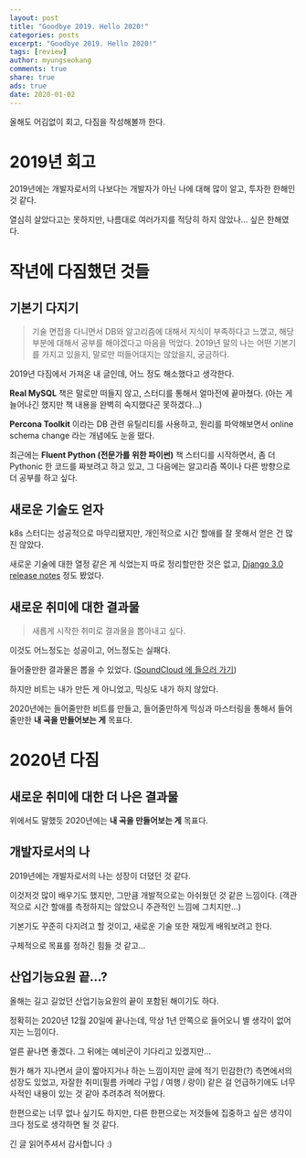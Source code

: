 ```yaml
---
layout: post
title: "Goodbye 2019. Hello 2020!"
categories: posts
excerpt: "Goodbye 2019. Hello 2020!"
tags: [review]
author: myungseokang
comments: true
share: true
ads: true
date: 2020-01-02
---
```


올해도 어김없이 회고, 다짐을 작성해볼까 한다.

# 2019년 회고

2019년에는 개발자로서의 나보다는 개발자가 아닌 나에 대해 많이 알고, 투자한 한해인 것 같다.

열심히 살았다고는 못하지만, 나름대로 여러가지를 적당히 하지 않았나... 싶은 한해였다.

# 작년에 다짐했던 것들

## 기본기 다지기

> 기술 면접을 다니면서 DB와 알고리즘에 대해서 지식이 부족하다고 느꼈고, 해당 부분에 대해서 공부를 해야겠다고 마음을 먹었다.
> 2019년 말의 나는 어떤 기본기를 가지고 있을지, 말로만 떠들어대지는 않았을지, 궁금하다.

2019년 다짐에서 가져온 내 글인데, 어느 정도 해소했다고 생각한다.

**Real MySQL** 책은 말로만 떠들지 않고, 스터디를 통해서 얼마전에 끝마쳤다. (아는 게 늘어나긴 했지만 책 내용을 완벽히 숙지했다곤 못하겠다...)

**Percona Toolkit** 이라는 DB 관련 유틸리티를 사용하고, 원리를 파악해보면서 online schema change 라는 개념에도 눈을 떴다.

최근에는 **Fluent Python (전문가를 위한 파이썬)** 책 스터디를 시작하면서, 좀 더 Pythonic 한 코드를 짜보려고 하고 있고, 그 다음에는 알고리즘 쪽이나 다른 방향으로 더 공부를 하고 싶다.

## 새로운 기술도 얻자

k8s 스터디는 성공적으로 마무리됐지만, 개인적으로 시간 할애를 잘 못해서 얻은 건 많진 않았다.

새로운 기술에 대한 열정 같은 게 식었는지 따로 정리할만한 것은 없고, [Django 3.0 release notes](https://docs.djangoproject.com/ko/3.0/releases/3.0/) 정도 봤었다.

## 새로운 취미에 대한 결과물

> 새롭게 시작한 취미로 결과물을 뽑아내고 싶다.

이것도 어느정도는 성공이고, 어느정도는 실패다.

들어줄만한 결과물은 뽑을 수 있었다. ([SoundCloud 에 들으러 가기](https://soundcloud.com/unknownversion/track-1))

하지만 비트는 내가 만든 게 아니었고, 믹싱도 내가 하지 않았다.

2020년에는 들어줄만한 비트를 만들고, 들어줄만하게 믹싱과 마스터링을 통해서 들어줄만한 **내 곡을 만들어보는 게** 목표다.

# 2020년 다짐

## 새로운 취미에 대한 더 나은 결과물

위에서도 말했듯 2020년에는 **내 곡을 만들어보는 게** 목표다.

## 개발자로서의 나

2019년에는 개발자로서의 나는 성장이 더뎠던 것 같다.

이것저것 많이 배우기도 했지만, 그만큼 개발적으로는 아쉬웠던 것 같은 느낌이다. (객관적으로 시간 할애를 측정하지는 않았으니 주관적인 느낌에 그치지만...)

기본기도 꾸준히 다지려고 할 것이고, 새로운 기술 또한 재밌게 배워보려고 한다.

구체적으로 목표를 정하긴 힘들 것 같고...

## 산업기능요원 끝...?

올해는 길고 길었던 산업기능요원의 끝이 포함된 해이기도 하다.

정확히는 2020년 12월 20일에 끝나는데, 막상 1년 안쪽으로 들어오니 별 생각이 없어지는 느낌이다.

얼른 끝나면 좋겠다. 그 뒤에는 예비군이 기다리고 있겠지만...


뭔가 해가 지나면서 글이 짧아지거나 하는 느낌이지만 글에 적기 민감한(?) 측면에서의 성장도 있었고, 자잘한 취미(필름 카메라 구입 / 여행 / 랑이) 같은 걸 언급하기에도 너무 사적인 내용이 있는 것 같아 추려추려 적어봤다.

한편으로는 너무 없나 싶기도 하지만, 다른 한편으로는 저것들에 집중하고 싶은 생각이 크다 정도로 생각하면 될 것 같다.


긴 글 읽어주셔서 감사합니다 :)
